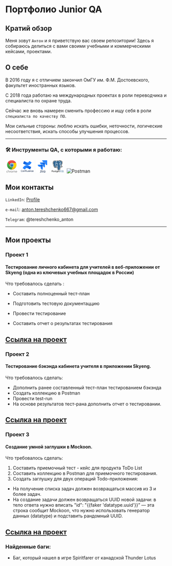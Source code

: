 # Портфолио Junior QA

## Кратий обзор 

Меня зовут ``Антон`` и я приветствую вас своем репозитории! Здесь я собираюсь делиться с вами своими учебными и коммерческими кейсами, проектами.

## О себе 

В 2016 году я с отличием закончил ОмГУ им. Ф.М. Достоевского, факультет иностранных языков.

С 2018 года работаю на международных проектах в роли переводчика и специалиста по охране труда. 

Сейчас же вновь намерен сменить профессию и ищу себя в роли ``специалиста по качеству ПО``.

Мои сильные стороны: люблю искать ошибки, неточности, логические несоответствия, искать способы улучшения процессов.

---

### :hammer_and_wrench: Инструменты QA, с которыми я работаю:

<img src="https://github.com/devicons/devicon/blob/master/icons/chrome/chrome-original-wordmark.svg" title="Google Chrome" alt="Chrome" width="40" height="40"/>&nbsp;
<img src="https://github.com/devicons/devicon/blob/master/icons/confluence/confluence-original-wordmark.svg" title="Atlassian Confluence" alt="Confluence" width="40" height="40"/>&nbsp;
<img src="https://github.com/devicons/devicon/blob/master/icons/jira/jira-original-wordmark.svg" title="Atlassian Jira" alt="Jira" width="40" height="40"/>&nbsp;
<img src="https://github.com/devicons/devicon/blob/master/icons/postgresql/postgresql-original-wordmark.svg" title="PostgreSQL" alt="PSQL" width="40" height="40"/>&nbsp;
<img src="https://www.svgrepo.com/show/354202/postman-icon.svg" title="Postman" alt="Postman" width="40" height="40"/>&nbsp;

## Мои контакты
``LinkedIn``: <a href="www.linkedin.com/in/antontereshchenko667">Profile</a>

``e-mail``: anton.tereshchenko667@gmail.com

``Telegram``: @tereshchenko_anton

---

## Мои проекты

### Проект 1

#### Тестирование личного кабинета для учителей в веб-приложении от Skyeng (одна из ключевых учебных площадок в России)

Что требовалось сделать :

- Составить полноценный тест-план

- Подготовить тестовую документаццию

- Провести тестирование

- Составить отчет о результатах тестирования

[Ссылка на проект](https://github.com/teresant2022/anton.tereshchenko/blob/main/%D0%9F%D1%80%D0%BE%D0%B5%D0%BA%D1%82%201/Project%201.md)
---

### Проект 2

#### Тестирование бэкэнда кабинета учителя в приложении Skyeng.

Что требовалось сделать:

- Дополнить ранее составленный тест-план тестированием бэкэнда
- Создать коллекцию в Postman
- Провести test-run
- На основе результатов тест-рана дополнить отчет о тестировании.

[Ссылка на проект](https://github.com/teresant2022/anton.tereshchenko/blob/main/%D0%9F%D1%80%D0%BE%D0%B5%D0%BA%D1%82%202/Project_2.md)
---

### Проект 3

#### Создание умной заглушки в Mockoon. 

Что требовалось сделать:

1. Составить приемочный тест - кейс для продукта ToDo List
2. Составить коллекцию в Postman для приемочного тестирования.
3. Создать заглушку для двух операций Todo-приложения:
- На получение списка задач должен возвращаться массив из 3 и более задач.
- На создание задачи должен возвращаться UUID новой задачи: в тело ответа нужно вписать "id": "{{faker 'datatype.uuid'}}” — эта строка сообщит Mockoon, что нужно использовать генератор данных (datatype) и подставить рандомный UUID.

[Ссылка на проект](https://github.com/teresant2022/anton.tereshchenko/blob/main/%D0%9F%D1%80%D0%BE%D0%B5%D0%BA%D1%82%203/Project_3.md)
---

### Найденные баги:
- Баг, который нашел в игре Spiritfarer от канадской Thunder Lotus


